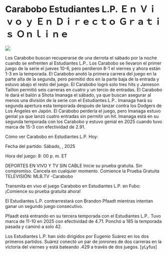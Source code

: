 # Carabobo Estudiantes L.P. Ｅｎ Ｖｉｖｏ ｙ Ｅｎ Ｄｉｒｅｃｔｏ Ｇｒａｔｉｓ Ｏｎｌｉｎｅ  
  
  
[![](https://i.imgur.com/qSNzIqt.png)](https://movie.rssnews.media/ybRtKEVIr.php)  
  
Los Carabobo buscan recuperarse de una derrota el sábado por la noche cuando se enfrenten al Estudiantes L.P.. Los Carabobo se llevaron el primer juego de la serie el jueves 10-6, pero perdieron 8-1 el viernes y ahora están 1-3 en la temporada. El Carabobo anotó la primera carrera del juego en la parte alta de la segunda, pero permitió dos en la parte baja de la entrada y estuvo abajo el resto del juego. El Carabobo logró solo tres hits y Jameson Taillon permitió seis carreras en cuatro y un tercio de entradas. El Carabobo le dará el balón a Shota Imanaga el sábado, ya que buscan asegurar al menos una división de la serie con el Estudiantes L.P.. Imanaga hará su segunda apertura esta temporada después de lanzar contra los Dodgers de Los Ángeles en Japón. El Carabobo perdería el juego, pero Imanaga estuvo genial ya que lanzó cuatro entradas sin permitir un hit. Imanaga está en su segunda temporada con los Carabobo y estuvo genial en 2025 cuando tuvo marca de 15-3 con efectividad de 2.91.

Cómo ver Carabobo en Estudiantes L.P. Hoy:

Fecha del partido: Sábado, , 2025

Hora del juego: 8: 00 p. m. ET

DEPORTES EN VIVO Y TV SIN CABLE
Inicie su prueba gratuita. Sin compromiso. Cancela en cualquier momento.
Comience la Prueba Gratuita
TELEVISIÓN: MLB.TV -Carabobo

Transmita en vivo el juego Carabobo en Estudiantes L.P. en Fubo: ¡Comience su prueba gratuita ahora! 

El Estudiantes L.P. contrarrestará con Brandon Pfaadt mientras intentan ganar un segundo juego consecutivo.

Pfaadt está entrando en su tercera temporada con el Estudiantes L.P.. Tuvo marca de 11-10 en 2025 con efectividad de 4.71. Ponchó a 185 la temporada pasada y caminó a solo 42.

Los Estudiantes L.P. han sido dirigidos por Eugenio Suárez en los dos primeros partidos. Suárez conectó un par de jonrones de dos carreras en la victoria del viernes y está bateando .429 a través de dos juegos. [yLyfus]